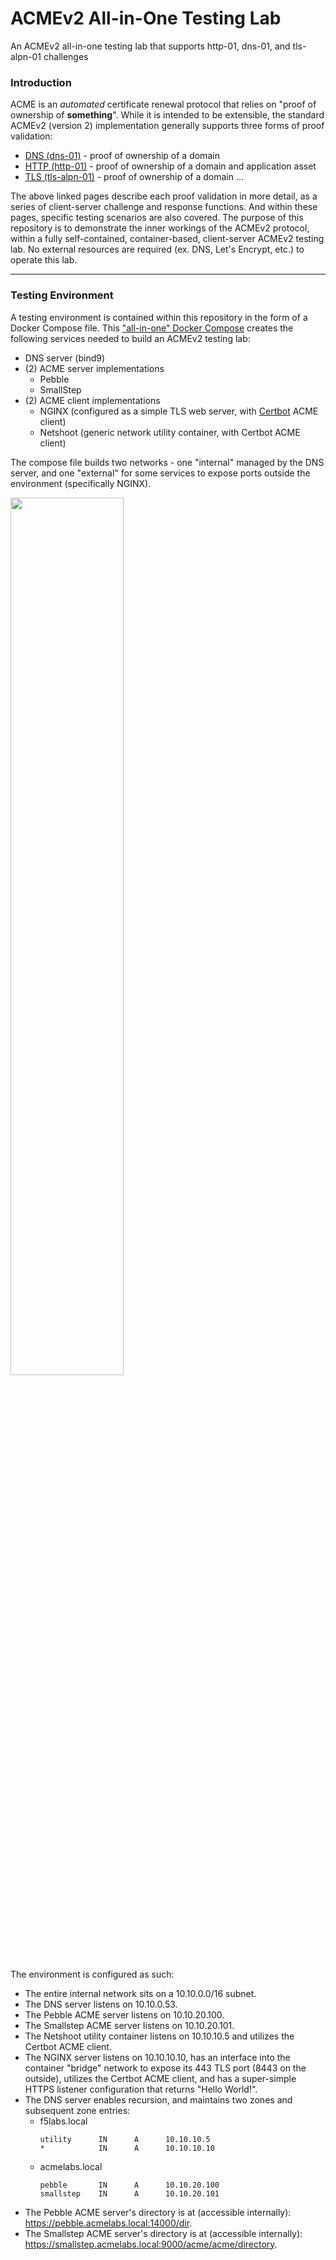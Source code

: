 # ACMEv2 All-in-One Testing Lab
An ACMEv2 all-in-one testing lab that supports http-01, dns-01, and tls-alpn-01 challenges

### Introduction
ACME is an *automated* certificate renewal protocol that relies on "proof of ownership of **something**". While it is intended to be extensible, the standard ACMEv2 (version 2) implementation generally supports three forms of proof validation:

* [DNS (dns-01)](https://github.com/kevingstewart/acme-aio-lab/blob/main/acme-aio-readme-dns-01.md) - proof of ownership of a domain
* [HTTP (http-01)](https://github.com/kevingstewart/acme-aio-lab/blob/main/acme-aio-readme-http-01.md) - proof of ownership of a domain and application asset
* [TLS (tls-alpn-01)](https://github.com/kevingstewart/acme-aio-lab/blob/main/acme-aio-readme-tls-alpn-01.md) - proof of ownership of a domain ...

The above linked pages describe each proof validation in more detail, as a series of client-server challenge and response functions. And within these pages, specific testing scenarios are also covered. The purpose of this repository is to demonstrate the inner workings of the ACMEv2 protocol, within a fully self-contained, container-based, client-server ACMEv2 testing lab. No external resources are required (ex. DNS, Let's Encrypt, etc.) to operate this lab.

----

### Testing Environment
A testing environment is contained within this repository in the form of a Docker Compose file. This ["all-in-one" Docker Compose](https://github.com/kevingstewart/acme-aio-lab/blob/main/acme-aio-internal-compose.yaml) creates the following services needed to build an ACMEv2 testing lab:

- DNS server (bind9)
- (2) ACME server implementations
  - Pebble
  - SmallStep
- (2) ACME client implementations
  - NGINX (configured as a simple TLS web server, with [Certbot](https://eff-certbot.readthedocs.io/en/stable/intro.html) ACME client)
  - Netshoot (generic network utility container, with Certbot ACME client)

The compose file builds two networks - one "internal" managed by the DNS server, and one "external" for some services to expose ports outside the environment (specifically NGINX).

<img src="https://github.com/kevingstewart/acme-aio-lab/assets/16813250/5c3f5fe9-efff-4ad9-8ed3-22bc01917711" width="60%">

The environment is configured as such:
- The entire internal network sits on a 10.10.0.0/16 subnet.
- The DNS server listens on 10.10.0.53.
- The Pebble ACME server listens on 10.10.20.100.
- The Smallstep ACME server listens on 10.10.20.101.
- The Netshoot utility container listens on 10.10.10.5 and utilizes the Certbot ACME client.
- The NGINX server listens on 10.10.10.10, has an interface into the container "bridge" network to expose its 443 TLS port (8443 on the outside), utilizes the Certbot ACME client, and has a super-simple HTTPS listener configuration that returns "Hello World!".
- The DNS server enables recursion, and maintains two zones and subsequent zone entries:
  - f5labs.local 
    ```
    utility      IN      A      10.10.10.5
    *            IN      A      10.10.10.10
    ```
  - acmelabs.local
    ```
    pebble       IN      A      10.10.20.100
    smallstep    IN      A      10.10.20.101
    ```
- The Pebble ACME server's directory is at (accessible internally): https://pebble.acmelabs.local:14000/dir.
- The Smallstep ACME server's directory is at (accessible internally): https://smallstep.acmelabs.local:9000/acme/acme/directory.












